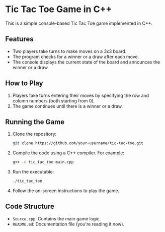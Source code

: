 # Tic Tac Toe Game in C++

This is a simple console-based Tic Tac Toe game implemented in C++.

## Features

- Two players take turns to make moves on a 3x3 board.
- The program checks for a winner or a draw after each move.
- The console displays the current state of the board and announces the winner or a draw.

## How to Play

1. Players take turns entering their moves by specifying the row and column numbers (both starting from 0).
2. The game continues until there is a winner or a draw.

## Running the Game

1. Clone the repository:

    ```bash
    git clone https://github.com/your-username/tic-tac-toe.git
    ```

2. Compile the code using a C++ compiler. For example:

    ```bash
    g++ -o tic_tac_toe main.cpp
    ```

3. Run the executable:

    ```bash
    ./tic_tac_toe
    ```

4. Follow the on-screen instructions to play the game.

## Code Structure

- `Source.cpp`: Contains the main game logic.
- `README.md`: Documentation file (you're reading it now).
